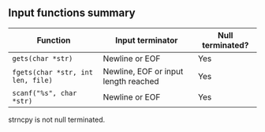 ## Input functions summary

| Function                          | Input terminator                     | Null terminated? |
| --------------------------------- | ------------------------------------ | ---------------- |
| `gets(char *str)`                 | Newline or EOF                       | Yes              |
| `fgets(char *str, int len, file)` | Newline, EOF or input length reached | Yes              |
| `scanf("%s", char *str)`          | Newline or EOF                       | Yes              |

strncpy is not null terminated. 